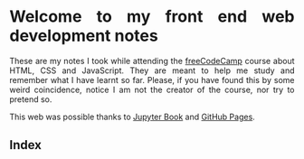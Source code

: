 <div style="text-align: justify">

# Welcome to my front end web development notes

These are my notes I took while attending the [freeCodeCamp](https://www.freecodecamp.org/learn) course about HTML, CSS and JavaScript. They are meant to help me study and remember what I have learnt so far. Please, if you have found this by some weird coincidence, notice I am not the creator of the course, nor try to pretend so.

This web was possible thanks to [Jupyter Book](https://jupyterbook.org/en/stable/intro.html) and [GitHub Pages](https://pages.github.com/).

## Index

```{tableofcontents}
```

</div>